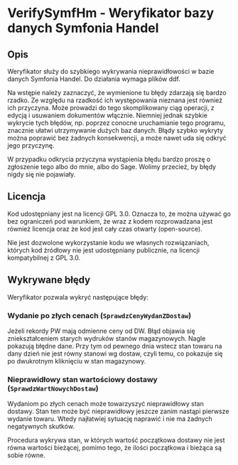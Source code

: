 # VerifySymfHm - Weryfikator bazy danych Symfonia Handel

## Opis

Weryfikator służy do szybkiego wykrywania nieprawidłowości
w bazie danych Symfonia Handel. Do działania wymaga plików
ddf.

Na wstępie należy zaznaczyć, że wymienione tu błędy zdarzają
się bardzo rzadko. Ze względu na rzadkość ich występowania
nieznana jest również ich przyczyna. Może prowadzi do tego
skomplikowany ciąg operacji, z edycją i usuwaniem dokumentów
włącznie. Niemniej jednak szybkie wykrycie tych błędów,
np. poprzez conocne uruchamianie tego programu,
znacznie ułatwi utrzymywanie dużych baz danych.
Błądy szybko wykryty można poprawić bez żadnych konsekwencji,
a może nawet uda się odkryć jego przyczynę.

W przypadku odkrycia przyczyna wystąpienia błędu bardzo
proszę o zgłoszenie tego albo do mnie, albo do Sage.
Wolimy przecież, by błędy nigdy się nie pojawiały.

## Licencja

Kod udostępniany jest na licencji GPL 3.0.
Oznacza to, że można używać go bez ograniczeń
pod warunkiem, że wraz z kodem rozprowadzana jest również
licencja oraz że kod jest cały czas otwarty (open-source).

Nie jest dozwolone wykorzystanie kodu we własnych rozwiązaniach,
których kod źródłowy nie jest udostępniany publicznie,
na licencji kompatybilnej z GPL 3.0.

## Wykrywane błędy

Weryfikator pozwala wykryć następujące błędy:

### Wydanie po złych cenach (`SprawdzCenyWydanZDostaw`)

Jeżeli rekordy PW mają odmienne ceny od DW.
Błąd objawia się zniekształceniem starych wydruków
stanów magazynowych. Nagle pokazują błędne dane.
Przy tym od pewnego dnia wstecz stan towaru
na dany dzień nie jest równy stanowi wg dostaw, czyli
temu, co pokazuje się po dwukrotnym kliknięciu w stan
magazynowy.

### Nieprawidłowy stan wartościowy dostawy (`SprawdzWartNowychDostaw`)

Wydaniom po złych cenach może towarzyszyć nieprawidłowy
stan dostawy. Stan ten może być nieprawidłowy jeszcze
zanim nastąpi pierwsze wydanie towaru. Wtedy najłatwiej
sytuację naprawić i nie ma żadnych negatywnych skutków.

Procedura wykrywa stan, w których wartość początkowa dostawy
nie jest równa wartości bieżącej, pomimo tego, że ilości
początkowa i bieżąca są sobie równe.
